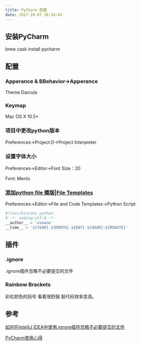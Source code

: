 ```yaml
---
title: PyCharm 配置
date: 2017-10-07 16:34:43
---
```


## 安装PyCharm
brew cask install pycharm



## 配置

### **Apperance & BBehavior->Apperance**

Theme Darcula



### **Keymap**

Mac OS X 10.5+



### 项目中更改python版本

Preferences->Project:()->Project Interpreter



### 设置字体大小
Preferences->Editor->Font
Size：20

Font: Menlo



### [添加python file 模版](http://blog.csdn.net/oukohou/article/details/62039563)|[File Templates](https://www.jetbrains.com/help/pycharm/creating-and-editing-file-templates.html)
Preferences->Editor->File and Code Templates->Python Script

```python
#!/usr/bin/env python
# -*- coding:utf-8 -*-
__author__ = 'ovwane'
__time__ = '${YEAR}.${MONTH}.${DAY} ${HOUR}:${MINUTE}'
```



## 插件

### .ignore 

.ignore插件忽略不必要提交的文件



### Rainbow Brackets

彩虹颜色的括号 看着很舒服 敲代码效率变高。



## 参考

[如何在IntelliJ IDEA中使用.ignore插件忽略不必要提交的文件](https://blog.csdn.net/qq_34590097/article/details/56284935)

[PyCharm使用心得](https://segmentfault.com/a/1190000010855568)

